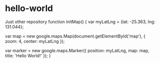 # hello-world
Just other repository
function initMap() {
  var myLatLng = {lat: -25.363, lng: 131.044};

  var map = new google.maps.Map(document.getElementById('map'), {
    zoom: 4,
    center: myLatLng
  });

  var marker = new google.maps.Marker({
    position: myLatLng,
    map: map,
    title: 'Hello World!'
  });
}
